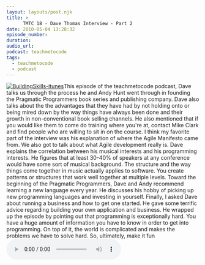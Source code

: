 ```yaml
---
layout: layouts/post.njk
title: >
      TMTC 18 - Dave Thomas Interview - Part 2
date: 2010-05-04 13:28:32
episode_number: 
duration: 
audio_url: 
podcast: teachmetocode
tags: 
  - teachmetocode
  - podcast
---
```


[![](http://teachmetocode.com/podcast/files/2010/08/BuildingSkills-itunes.jpg "BuildingSkills-itunes")](http://teachmetocode.com/podcast/files/2010/08/BuildingSkills-itunes.jpg)This episode of the teachmetocode podcast, Dave talks us through the process he and Andy Hunt went through in founding the Pragmatic Programmers book series and publishing company. Dave also talks about the the advantages that they have had by not holding onto or being mired down by the way things have always been done and their growth in non-conventional book selling channels. He also mentioned that if you would like them to come do training where you're at, contact Mike Clark and find people who are willing to sit in on the course. I think my favorite part of the interview was his explanation of where the Agile Manifesto came from. We also got to talk about what Agile development really is. Dave explains the correlation between his musical interests and his programming interests. He figures that at least 30-40% of speakers at any conference would have some sort of musical background. The structure and the way things come together in music actually applies to software. You create patterns or structures that work well together at multiple levels. Toward the beginning of the Pragmatic Programmers, Dave and Andy recommend learning a new language every year. He discusses his hobby of picking up new programming languages and investing in yourself. Finally, I asked Dave about running a business and how to get one started. He gave some terrific advice regarding building your own application and business. He wrapped up the episode by pointing out that programming is exceptionally hard. You have a huge amount of information you have to know in order to get into programming. On top of it, the world is complicated and makes the problems we have to solve hard. So, ultimately, make it fun![Download this Episode](http://media.libsyn.com/media/charlesmaxwood/TMTC18_Dave_Thomas_2.mp3)
